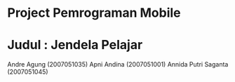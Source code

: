 # Project Pemrograman Mobile

# Judul : Jendela Pelajar

Andre Agung (2007051035)
Apni Andina (2007051001)
Annida Putri Saganta (2007051045)
